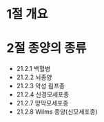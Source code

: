 # 1절 개요
# 2절 종양의 종류
- 21.2.1 백혈병
- 21.2.2 뇌종양
- 21.2.3 악성 림프종
- 21.2.4 신경모세포종
- 21.2.7 망막모세포종
- 21.2.8 Wilms 종양(신모세포종)